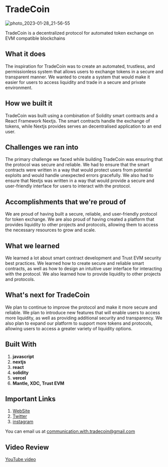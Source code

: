 # TradeCoin

![photo_2023-01-28_21-56-55](https://user-images.githubusercontent.com/88692544/215295626-88a3456a-5543-4c6e-af70-a6b4ea65dc5b.jpg)

TradeCoin is a decentralized protocol for automated token exchange on EVM compatible blockchains

## What it does

The inspiration for TradeCoin was to create an automated, trustless, and permissionless system that allows users to exchange tokens in a secure and transparent manner. We wanted to create a system that would make it easier for users to access liquidity and trade in a secure and private environment.

## How we built it

TradeCoin was built using a combination of Solidity smart contracts and a React Framework Nextjs. The smart contracts handle the exchange of tokens, while Nextjs provides serves an decentralised application to an end user.

## Challenges we ran into

The primary challenge we faced while building TradeCoin was ensuring that the protocol was secure and reliable. We had to ensure that the smart contracts were written in a way that would protect users from potential exploits and would handle unexpected errors gracefully. We also had to ensure that Nextjs was written in a way that would provide a secure and user-friendly interface for users to interact with the protocol.

## Accomplishments that we're proud of

We are proud of having built a secure, reliable, and user-friendly protocol for token exchange. We are also proud of having created a platform that provides liquidity to other projects and protocols, allowing them to access the necessary resources to grow and scale.

## What we learned

We learned a lot about smart contract development and Trust EVM security best practices. We learned how to create secure and reliable smart contracts, as well as how to design an intuitive user interface for interacting with the protocol. We also learned how to provide liquidity to other projects and protocols.

## What's next for TradeCoin

We plan to continue to improve the protocol and make it more secure and reliable. We plan to introduce new features that will enable users to access more liquidity, as well as providing additional security and transparency. We also plan to expand our platform to support more tokens and protocols, allowing users to access a greater variety of liquidity options.

## Built With

1. **javascript**
2. **nextjs**
3. **react**
4. **solidity**
5. **vercel**
6. **Mantle, XDC, Trust EVM**

## Important Links

1. [WebSite](https://trade-coin-xi.vercel.app/)
2. [Twitter](https://twitter.com/_TradeCoin_)
3. [instagram](https://www.instagram.com/_tradecoin_/)

You can email us at communication.with.tradecoin@gmail.com

## Video Review

[YouTube video](http://youtu.be/4Ft4wfPhjNw)
